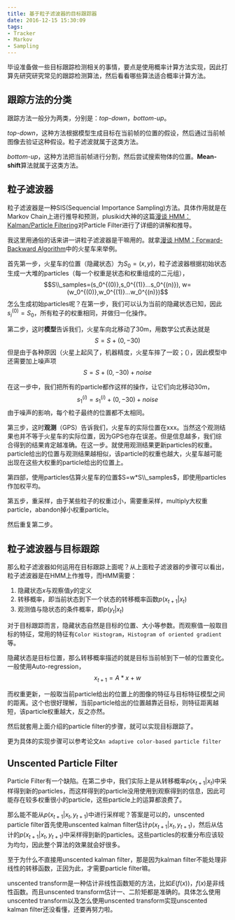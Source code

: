 ```yaml
---
title: 基于粒子滤波器的目标跟踪器
date: 2016-12-15 15:30:09
tags:
- Tracker
- Markov
- Sampling
---
```


毕设准备做一些目标跟踪检测相关的事情，要点是使用概率计算方法实现，因此打算先研究研究常见的跟踪检测算法，然后看看哪些算法适合概率计算方法。

<!-- more -->

## 跟踪方法的分类
跟踪方法一般分为两类，分别是：*top-down*，*bottom-up*。

*top-down*，这种方法根据模型生成目标在当前帧的位置的假设，然后通过当前帧图像去验证这种假设。粒子滤波就属于这类方法。

*bottom-up*，这种方法把当前帧进行分割，然后尝试搜索物体的位置。**Mean-shift**算法就属于这类方法。

## 粒子滤波器
粒子滤波器是一种SIS(Sequencial Importance Sampling)方法。具体作用就是在Markov Chain上进行推导和预测，plusikid大神的这篇[漫谈 HMM：Kalman/Particle Filtering][HMM3]对Particle Filter进行了详细的讲解和推导。

我这里用通俗的话来讲一讲粒子滤波器是干嘛用的。就拿[漫谈 HMM：Forward-Backward Algorithm][HMM2]中的火星车来举例。

首先第一步，火星车的位置（隐藏状态）为$S_0=(x,y)$，粒子滤波器根据初始状态生成一大堆的particles（每一个权重是状态和权重组成的二元组），$$S\\_samples=(s_0^{(0)},s_0^{(1)}...s_0^{(n)}), w=(w_0^{(0)},w_0^{(1)}...w_0^{(n)})$$怎么生成初始particles呢？在第一步，我们可以认为当前的隐藏状态已知，因此$s_i^{(0)}=S_0$，所有粒子的权重相同，并做归一化操作。

第二步，这时**模型**告诉我们，火星车向北移动了30m，用数学公式表达就是$$S=S+(0,-30)$$但是由于各种原因（火星上起风了，机器精度，火星车摔了一跤；(），因此模型中还需要加上噪声项$$S=S+(0,-30)+noise$$

在这一步中，我们把所有的particle都作这样的操作，让它们向北移动30m，$$s_1^{(i)}=s_1^{(i)}+(0,-30)+noise$$由于噪声的影响，每个粒子最终的位置都不太相同。

第三步，这时**观测**（GPS）告诉我们，火星车的实际位置在xxx。当然这个观测结果也并不等于火星车的实际位置，因为GPS也存在误差。但是信息越多，我们综合得到的结果肯定越准确。在这一步。就使用观测结果更新particles的权重。particle给出的位置与观测结果越相似，该particle的权重也越大，火星车越可能出现在这些大权重的particle给出的位置上。

第四部，使用particles估算火星车的位置$S=w*S\\_samples$，即使用particles作加权平均。

第五步，重采样，由于某些粒子的权重过小，需要重采样，multiply大权重particle，abandon掉小权重particle。

然后重复第二步。

## 粒子滤波器与目标跟踪
那么粒子滤波器如何运用在目标跟踪上面呢？从上面粒子滤波器的步骤可以看出，粒子滤波器是在HMM上作推导，而HMM需要：
1. 隐藏状态$x$与观察值$y$的定义
2. 转移概率，即当前状态到下一个状态的转移概率函数$p(x_{t+1}|x_t)$
3. 观测值与隐状态的条件概率，即$p(y_t|x_t)$

对于目标跟踪而言，隐藏状态自然是目标的位置、大小等参数。而观察值一般取目标的特征，常用的特征有`Color Histogram`，`Histogram of oriented gradient`等。

隐藏状态是目标位置，那么转移概率描述的就是目标当前帧到下一帧的位置变化。一般使用Auto-regression，$$x_{t+1}=A*x+w$$

而权重更新，一般取当前particle给出的位置上的图像的特征与目标特征模型之间的距离。这个也很好理解，当前particle给出的位置越靠近目标，则特征距离越短，该particle权重越大，反之亦然。

然后就套用上面介绍的particle filter的步骤，就可以实现目标跟踪了。

更为具体的实现步骤可以参考论文`An adaptive color-based particle filter`

## Unscented Particle Filter
Particle Filter有一个缺陷。在第二步中，我们实际上是从转移概率$p(x_{t+1}|x_t)$中采样得到新的particles，而这样得到的particle没用使用到观察得到的信息，因此可能存在较多权重很小的particle，这些particle上的运算都浪费了。

那么能不能从$p(x_{t+1}|x_t,y_{t+1})$中进行采样呢？答案是可以的，unscented particle filter首先使用unscented kalman filter估计$p(x_{t+1}|x_t,y_{t+1})$，然后从估计的$p(x_{t+1}|x_t,y_{t+1})$中采样得到新的particles。这些particles的权重分布应该较为均匀，因此整个算法的效果就会好很多。

至于为什么不直接用unscented kalman filter，那是因为kalman filter不能处理非线性的转移函数，正因为此，才需要particle filter嘛。

unscented transform是一种估计非线性函数矩的方法，比如$E(f(x))$，$f(x)$是非线性函数。而且unscented transform估计一、二阶矩都是准确的。具体怎么使用unscented transform以及怎么使用unscented transform实现unscented kalman filter还没看懂，还要再努力啦。

[HMM1]: http://freemind.pluskid.org/machine-learning/hmm-definition/
[HMM2]: http://freemind.pluskid.org/machine-learning/hmm-forward-backward-algorithm/
[HMM3]: http://freemind.pluskid.org/machine-learning/hmm-kalman-particle-filtering/
